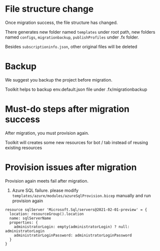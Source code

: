 # File structure change
Once migration success, the file structure has changed. </p>
There generates new folder named `templates` under root path, 
new folders named `configs`, `migrationbackup`, `publishProfiles` under .fx folder. </p> 

Besides `subscriptioninfo.json`, other original files will be deleted
# Backup
We suggest you backup the project before migration.</p>
Toolkit helps to backup env.default.json file under .fx/migrationbackup 
# Must-do steps after migration success
After migration, you must provision again. </p>
Toolkit will creates some new resources for bot / tab instead of reusing existing resources 
# Provision issues after migration
Provision again meets fail after migration.
1.  Azure SQL failure. please modify `templates/azure/modules/azureSqlProvision.bicep` manually and run provision again </p>
```
resource sqlServer 'Microsoft.Sql/servers@2021-02-01-preview' = {
  location: resourceGroup().location
  name: sqlServerName
  properties: {
    administratorLogin: empty(administratorLogin) ? null: administratorLogin
    administratorLoginPassword: administratorLoginPassword
  }
}
```


